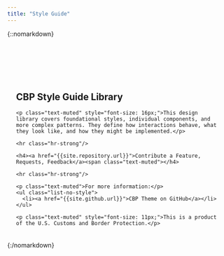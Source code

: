 ```yaml
---
title: "Style Guide"
---
```


{::nomarkdown}
<div class="pl-empty-state" style="padding: 20px; padding-top: 80px; margin: auto; max-width: 600px;">
    <h2 class="text-muted">CBP <b>Style Guide</b> Library</h2>

    <p class="text-muted" style="font-size: 16px;">This design library covers foundational styles, individual components, and more complex patterns. They define how interactions behave, what they look like, and how they might be implemented.</p>

    <hr class="hr-strong"/>

    <h4><a href="{{site.repository.url}}">Contribute a Feature, Requests, Feedback</a><span class="text-muted"></h4>

    <hr class="hr-strong"/>

    <p class="text-muted">For more information:</p>
    <ul class="list-no-style">
      <li><a href="{{site.github.url}}">CBP Theme on GitHub</a></li>
    </ul>

    <p class="text-muted" style="font-size: 11px;">This is a product of the U.S. Customs and Border Protection.</p>
</div>
{:/nomarkdown}
